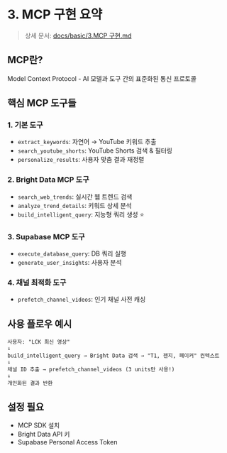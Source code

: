 # 3. MCP 구현 요약

> 상세 문서: [docs/basic/3.MCP 구현.md](../basic/3.MCP%20구현.md)

## MCP란?
Model Context Protocol - AI 모델과 도구 간의 표준화된 통신 프로토콜

## 핵심 MCP 도구들

### 1. 기본 도구
- `extract_keywords`: 자연어 → YouTube 키워드 추출
- `search_youtube_shorts`: YouTube Shorts 검색 & 필터링
- `personalize_results`: 사용자 맞춤 결과 재정렬

### 2. Bright Data MCP 도구
- `search_web_trends`: 실시간 웹 트렌드 검색
- `analyze_trend_details`: 키워드 상세 분석
- `build_intelligent_query`: 지능형 쿼리 생성 ⭐

### 3. Supabase MCP 도구
- `execute_database_query`: DB 쿼리 실행
- `generate_user_insights`: 사용자 분석

### 4. 채널 최적화 도구
- `prefetch_channel_videos`: 인기 채널 사전 캐싱

## 사용 플로우 예시
```
사용자: "LCK 최신 영상"
↓
build_intelligent_query → Bright Data 검색 → "T1, 젠지, 페이커" 컨텍스트
↓
채널 ID 추출 → prefetch_channel_videos (3 units만 사용!)
↓
개인화된 결과 반환
```

## 설정 필요
- MCP SDK 설치
- Bright Data API 키
- Supabase Personal Access Token 